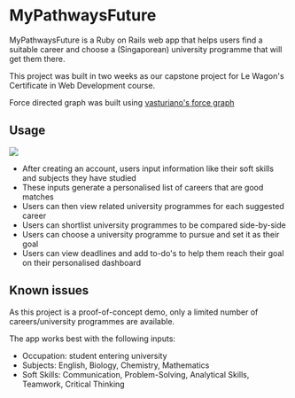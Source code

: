 # MyPathwaysFuture

MyPathwaysFuture is a Ruby on Rails web app that helps users find a suitable career and choose a (Singaporean) university programme that will get them there.

[pathway graph]: https://giphy.com/gifs/rQ8VZ6Y4AbMylAjktT "Graphical representation of career paths/university programmes"

This project was built in two weeks as our capstone project for Le Wagon's Certificate in Web Development course.

Force directed graph was built using [vasturiano's force graph](https://github.com/vasturiano/force-graph "force-graph by vasturiano")

## Usage

[![](https://markdown-videos.deta.dev/youtube/Jxa7PFylvis)](https://www.youtube.com/watch?v=Jxa7PFylvis)

- After creating an account, users input information like their soft skills and subjects they have studied
- These inputs generate a personalised list of careers that are good matches
- Users can then view related university programmes for each suggested career
- Users can shortlist university programmes to be compared side-by-side
- Users can choose a university programme to pursue and set it as their goal
- Users can view deadlines and add to-do's to help them reach their goal on their personalised dashboard

## Known issues

As this project is a proof-of-concept demo, only a limited number of careers/university programmes are available.

The app works best with the following inputs:

- Occupation: student entering university
- Subjects: English, Biology, Chemistry, Mathematics
- Soft Skills: Communication, Problem-Solving, Analytical Skills, Teamwork, Critical Thinking
